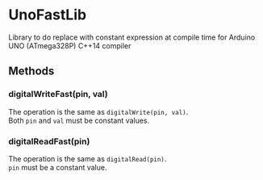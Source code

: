 # UnoFastLib
Library to do replace with constant expression at compile time for Arduino UNO (ATmega328P) C++14 compiler

## Methods

### digitalWriteFast(pin, val)

The operation is the same as `digitalWrite(pin, val)`.  
Both `pin` and `val` must be constant values.

### digitalReadFast(pin)

The operation is the same as `digitalRead(pin)`.  
`pin` must be a constant value.


